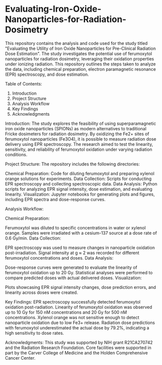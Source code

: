 # Evaluating-Iron-Oxide-Nanoparticles-for-Radiation-Dosimetry

This repository contains the analysis and code used for the study titled "Evaluating the Utility of Iron Oxide Nanoparticles for Pre-Clinical Radiation Dose Estimation". The study investigates the potential use of ferumoxytol nanoparticles for radiation dosimetry, leveraging their oxidation properties under ionizing radiation. This repository outlines the steps taken to analyze the data, including chemical preparation, electron paramagnetic resonance (EPR) spectroscopy, and dose estimation.

Table of Contents:
1. Introduction
2. Project Structure
3. Analysis Workflow
4. Key Findings
5. Acknowledgments
   
Introduction:
The study explores the feasibility of using superparamagnetic iron oxide nanoparticles (SPIONs) as modern alternatives to traditional Fricke dosimeters for radiation dosimetry. By oxidizing the Fe2+ sites of ferumoxytol nanoparticles (Fe3O4), it is possible to measure radiation dose delivery using EPR spectroscopy. The research aimed to test the linearity, sensitivity, and reliability of ferumoxytol oxidation under varying radiation conditions.

Project Structure:
The repository includes the following directories:

Chemical Preparation: Code for diluting ferumoxytol and preparing xylenol orange solutions for experiments.
Data Collection: Scripts for conducting EPR spectroscopy and collecting spectroscopic data.
Data Analysis: Python scripts for analyzing EPR signal intensity, dose estimation, and evaluating linearity.
Visualization: Jupyter notebooks for generating plots and figures, including EPR spectra and dose-response curves.

Analysis Workflow:

Chemical Preparation:

Ferumoxytol was diluted to specific concentrations in water or xylenol orange.
Samples were irradiated with a cesium-137 source at a dose rate of 0.6 Gy/min.
Data Collection:

EPR spectroscopy was used to measure changes in nanoparticle oxidation post-irradiation.
Signal intensity at g ≈ 2 was recorded for different ferumoxytol concentrations and doses.
Data Analysis:

Dose-response curves were generated to evaluate the linearity of ferumoxytol oxidation up to 20 Gy.
Statistical analyses were performed to compare predicted doses with actual delivered doses.
Visualization:

Plots showcasing EPR signal intensity changes, dose prediction errors, and linearity across doses were created.

Key Findings:
EPR spectroscopy successfully detected ferumoxytol oxidation post-radiation.
Linearity of ferumoxytol oxidation was observed up to 10 Gy for 150 nM concentrations and 20 Gy for 500 nM concentrations.
Xylenol orange was not sensitive enough to detect nanoparticle oxidation due to low Fe3+ release.
Radiation dose predictions with ferumoxytol underestimated the actual dose by 79.2%, indicating a high sensitivity to dose rates.

Acknowledgments:
This study was supported by NIH grant R21CA270742 and the Radiation Research Foundation. Core facilities were supported in part by the Carver College of Medicine and the Holden Comprehensive Cancer Center.

